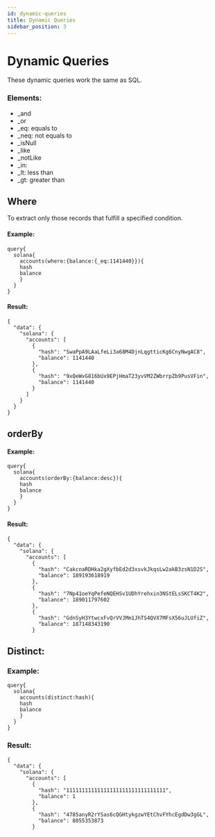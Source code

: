 ```yaml
---
id: dynamic-queries
title: Dynamic Queries
sidebar_position: 3
---
```


# Dynamic Queries

These dynamic queries work the same as SQL. 

### Elements:
* _and 
* _or 
* _eq: equals to 
* _neq: not equals to
* _isNull
* _like
* _notLike
* _in: 
* _lt: less than
* _gt: greater than 

## Where
To extract only those records that fulfill a specified condition.


#### Example:
```
query{
  solana{
    accounts(where:{balance:{_eq:1141440}}){
    hash
    balance
    }
  }
}

```

#### Result: 
```
{
  "data": {
    "solana": {
      "accounts": [
        {
          "hash": "SwaPpA9LAaLfeLi3a68M4DjnLqgtticKg6CnyNwgAC8",
          "balance": 1141440
        },
        {
          "hash": "9xQeWvG816bUx9EPjHmaT23yvVM2ZWbrrpZb9PusVFin",
          "balance": 1141440
        }
      ]
    }
  }
}
```


## orderBy 


#### Example:
```
query{
  solana{
    accounts(orderBy:{balance:desc}){
    hash
    balance
    }
  }
}
```

#### Result: 
```
{
  "data": {
    "solana": {
      "accounts": [
        {
          "hash": "CakcnaRDHka2gXyfbEd2d3xsvkJkqsLw2akB3zsN1D2S",
          "balance": 189193618919
        },
        {
          "hash": "7Np41oeYqPefeNQEHSv1UDhYrehxin3NStELsSKCT4K2",
          "balance": 189011797602
        },
        {
          "hash": "GdnSyH3YtwcxFvQrVVJMm1JhTS4QVX7MFsX56uJLUfiZ",
          "balance": 187148343190
        }
```
## Distinct: 


### Example: 
```
query{
  solana{
    accounts(distinct:hash){
    hash
    balance
    }
  }
}
```

### Result:
```
{
  "data": {
    "solana": {
      "accounts": [
        {
          "hash": "11111111111111111111111111111111",
          "balance": 1
        },
        {
          "hash": "4785anyR2rYSas6cQGHtykgzwYEtChvFYhcEgdDw3gGL",
          "balance": 8055353873
        }
```
